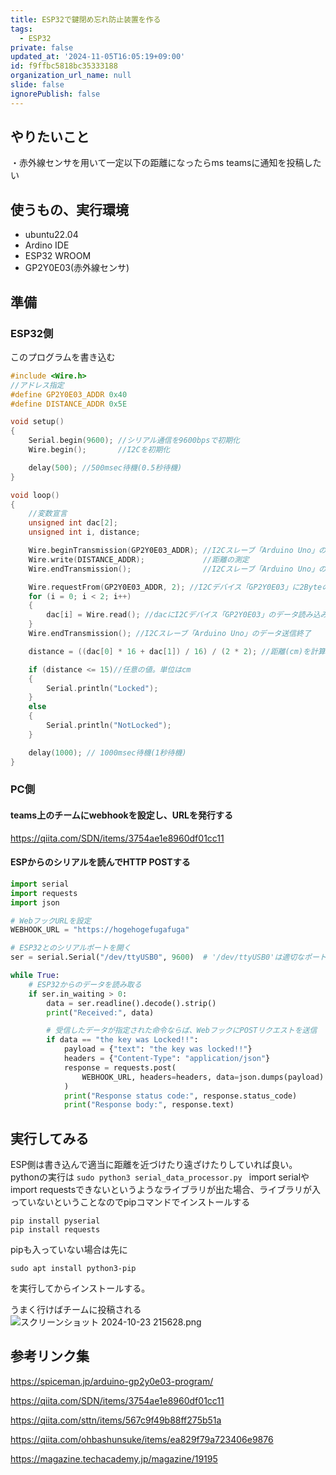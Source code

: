 ```yaml
---
title: ESP32で鍵閉め忘れ防止装置を作る
tags:
  - ESP32
private: false
updated_at: '2024-11-05T16:05:19+09:00'
id: f9ffbc5818bc35333188
organization_url_name: null
slide: false
ignorePublish: false
---
```

## やりたいこと

・赤外線センサを用いて一定以下の距離になったらms teamsに通知を投稿したい

## 使うもの、実行環境
- ubuntu22.04
- Ardino IDE
- ESP32 WROOM
- GP2Y0E03(赤外線センサ)

## 準備
### ESP32側
このプログラムを書き込む
```c:isDoorLocked.ino
#include <Wire.h>
//アドレス指定
#define GP2Y0E03_ADDR 0x40
#define DISTANCE_ADDR 0x5E

void setup()
{
	Serial.begin(9600); //シリアル通信を9600bpsで初期化
	Wire.begin();       //I2Cを初期化

	delay(500); //500msec待機(0.5秒待機)
}

void loop()
{
	//変数宣言
	unsigned int dac[2];
	unsigned int i, distance;

	Wire.beginTransmission(GP2Y0E03_ADDR); //I2Cスレーブ「Arduino Uno」のデータ送信開始
	Wire.write(DISTANCE_ADDR);             //距離の測定
	Wire.endTransmission();                //I2Cスレーブ「Arduino Uno」のデータ送信終了

	Wire.requestFrom(GP2Y0E03_ADDR, 2); //I2Cデバイス「GP2Y0E03」に2Byteのデータ要求
	for (i = 0; i < 2; i++)
	{
		dac[i] = Wire.read(); //dacにI2Cデバイス「GP2Y0E03」のデータ読み込み
	}
	Wire.endTransmission(); //I2Cスレーブ「Arduino Uno」のデータ送信終了

	distance = ((dac[0] * 16 + dac[1]) / 16) / (2 * 2); //距離(cm)を計算

	if (distance <= 15)//任意の値。単位はcm
	{
		Serial.println("Locked");
	}
	else
	{
		Serial.println("NotLocked");
	}

	delay(1000); // 1000msec待機(1秒待機)
}
```

### PC側
#### teams上のチームにwebhookを設定し、URLを発行する
https://qiita.com/SDN/items/3754ae1e8960df01cc11
#### ESPからのシリアルを読んでHTTP POSTする
```notify.py
import serial
import requests
import json

# WebフックURLを設定
WEBHOOK_URL = "https://hogehogefugafuga"

# ESP32とのシリアルポートを開く
ser = serial.Serial("/dev/ttyUSB0", 9600)  # '/dev/ttyUSB0'は適切なポートに置き換える

while True:
    # ESP32からのデータを読み取る
    if ser.in_waiting > 0:
        data = ser.readline().decode().strip()
        print("Received:", data)

        # 受信したデータが指定された命令ならば、WebフックにPOSTリクエストを送信
        if data == "the key was Locked!!":
            payload = {"text": "the key was locked!!"}
            headers = {"Content-Type": "application/json"}
            response = requests.post(
                WEBHOOK_URL, headers=headers, data=json.dumps(payload)
            )
            print("Response status code:", response.status_code)
            print("Response body:", response.text)
```

## 実行してみる
ESP側は書き込んで適当に距離を近づけたり遠ざけたりしていれば良い。
pythonの実行は
```sudo python3 serial_data_processor.py ```
import serialやimport requestsできないというようなライブラリが出た場合、ライブラリが入っていないということなのでpipコマンドでインストールする
```
pip install pyserial
pip install requests
```
pipも入っていない場合は先に
~~~
sudo apt install python3-pip
~~~
を実行してからインストールする。

うまく行けばチームに投稿される
![スクリーンショット 2024-10-23 215628.png](https://qiita-image-store.s3.ap-northeast-1.amazonaws.com/0/3315851/58a01b79-11a7-6e36-d4f8-f2895205a919.png)

## 参考リンク集
https://spiceman.jp/arduino-gp2y0e03-program/

https://qiita.com/SDN/items/3754ae1e8960df01cc11

https://qiita.com/sttn/items/567c9f49b88ff275b51a

https://qiita.com/ohbashunsuke/items/ea829f79a723406e9876

https://magazine.techacademy.jp/magazine/19195

